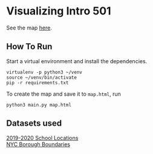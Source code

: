 # Visualizing Intro 501

See the map [here](https://sangheetha.com/Intro502).

## How To Run 

Start a virtual environment and install the dependencies.

```
virtualenv -p python3 ~/venv
source ~/venv/bin/activate
pip -r requirements.txt
```
To create the map and save it to `map.html`, run

```
python3 main.py map.html
```



## Datasets used

[2019-2020 School Locations](https://data.cityofnewyork.us/Education/2019-2020-School-Locations/wg9x-4ke6)  
[NYC Borough Boundaries](https://data.cityofnewyork.us/City-Government/Borough-Boundaries/tqmj-j8zm)  
